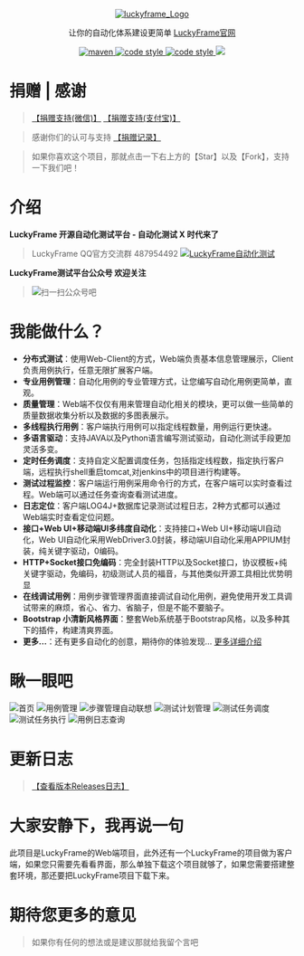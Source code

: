 <p align="center">
  <a href="http://www.luckyframe.cn">
   <img alt="luckyframe_Logo" src="https://gitee.com/uploads/images/2018/0109/092746_9f6c55ac_1215415.png">
  </a>
</p>

<p align="center">
  让你的自动化体系建设更简单    
  <a href="http://www.luckyframe.cn">
    LuckyFrame官网
  </a>
</p>
 
<p align="center">
  <a href="#">
   <img alt="maven" src="https://img.shields.io/maven-central/v/org.apache.maven/apache-maven.svg">
  </a>
  <a href="#">
   <img alt="code style" src="https://img.shields.io/badge/%20LICENSE-GPL--2.0-blue.svg">
  </a>
  <a href="#">
   <img alt="code style" src="https://img.shields.io/badge/BUILD-PASSING-green.svg">
  </a>
  <a href="http://git.oschina.net/seagull1985/LuckyFrameWeb/releases">
   <img src="https://img.shields.io/badge/LuckyFrame-V2.7 releases-green.svg" >
  </a>
</p>

# 捐赠 | 感谢
> [【捐赠支持(微信)】](https://git.oschina.net/uploads/images/2017/0913/175706_f58b543b_1215415.jpeg)  [【捐赠支持(支付宝)】](https://git.oschina.net/uploads/images/2017/0913/175750_e96add72_1215415.jpeg)

> 感谢你们的认可与支持    [【捐赠记录】](https://git.oschina.net/seagull1985/LuckyFrameWeb/wikis/pages?title=捐赠列表&parent=捐赠)

> 如果你喜欢这个项目，那就点击一下右上方的【Star】以及【Fork】，支持一下我们吧！

# 介绍

**LuckyFrame 开源自动化测试平台 - 自动化测试 X 时代来了**
> LuckyFrame QQ官方交流群 487954492
<a target="_blank" href="//shang.qq.com/wpa/qunwpa?idkey=32919cc1ee8595efa4c561920f3fdb606606ca8fdb6ff6b2430c5d97587551de"><img border="0" src="//pub.idqqimg.com/wpa/images/group.png" alt="LuckyFrame自动化测试" title="LuckyFrame自动化测试"></a>
 
**LuckyFrame测试平台公众号  欢迎关注**
> <img alt="扫一扫公众号吧" src="https://gitee.com/uploads/images/2018/0108/100931_2a461a5d_1215415.jpeg">

# 我能做什么？

- **分布式测试**：使用Web-Client的方式，Web端负责基本信息管理展示，Client负责用例执行，任意无限扩展客户端。
- **专业用例管理**：自动化用例的专业管理方式，让您编写自动化用例更简单，直观。
- **质量管理**：Web端不仅仅有用来管理自动化相关的模块，更可以做一些简单的质量数据收集分析以及数据的多图表展示。
- **多线程执行用例**：客户端执行用例可以指定线程数量，用例运行更快速。
- **多语言驱动**：支持JAVA以及Python语言编写测试驱动，自动化测试手段更加灵活多变。
- **定时任务调度**：支持自定义配置调度任务，包括指定线程数，指定执行客户端，远程执行shell重启tomcat,对jenkins中的项目进行构建等。
- **测试过程监控**：客户端运行用例采用命令行的方式，在客户端可以实时查看过程。Web端可以通过任务查询查看测试进度。
- **日志定位**：客户端LOG4J+数据库记录测试过程日志，2种方式都可以通过Web端实时查看定位问题。
- **接口+Web UI+移动端UI多纬度自动化**：支持接口+Web UI+移动端UI自动化，Web UI自动化采用WebDriver3.0封装，移动端UI自动化采用APPIUM封装，纯关键字驱动，0编码。
- **HTTP+Socket接口免编码**：完全封装HTTP以及Socket接口，协议模板+纯关键字驱动，免编码，初级测试人员的福音，与其他类似开源工具相比优势明显
- **在线调试用例**：用例步骤管理界面直接调试自动化用例，避免使用开发工具调试带来的麻烦，省心、省力、省脑子，但是不能不要脑子。
- **Bootstrap 小清新风格界面**：整套Web系统基于Bootstrap风格，以及多种其下的插件，构建清爽界面。
- **更多...**：还有更多自动化的创意，期待你的体验发现...       <a href="https://git.oschina.net/seagull1985/LuckyFrameWeb/wikis/pages?title=项目介绍&parent=项目信息">更多详细介绍</a>

# 瞅一眼吧

![首页](https://git.oschina.net/uploads/images/2017/0913/193800_d0189b51_1215415.jpeg "首页")
![用例管理](https://git.oschina.net/uploads/images/2017/0913/193821_2e58d1cc_1215415.jpeg "用例管理")
![步骤管理自动联想](https://gitee.com/uploads/images/2017/1110/150236_b5e0d674_1215415.png "步骤管理自动联想")
![测试计划管理](https://git.oschina.net/uploads/images/2017/0913/193847_c32f96ff_1215415.jpeg "测试计划管理")
![测试任务调度](https://git.oschina.net/uploads/images/2017/0913/193913_fdccc46f_1215415.png "测试任务调度")
![测试任务执行](https://git.oschina.net/uploads/images/2017/0913/193935_3b381747_1215415.png "测试任务执行")
![用例日志查询](https://git.oschina.net/uploads/images/2017/0913/194004_6414aa59_1215415.png "用例日志查询")

# 更新日志
> [【查看版本Releases日志】](https://git.oschina.net/seagull1985/LuckyFrameWeb/wikis/pages?title=更新日志&parent=项目信息)

# 大家安静下，我再说一句
此项目是LuckyFrame的Web端项目，此外还有一个LuckyFrame的项目做为客户端，如果您只需要先看看界面，那么单独下载这个项目就够了，如果您需要搭建整套环境，那还要把LuckyFrame项目下载下来。

# 期待您更多的意见

> 如果你有任何的想法或是建议那就给我留个言吧